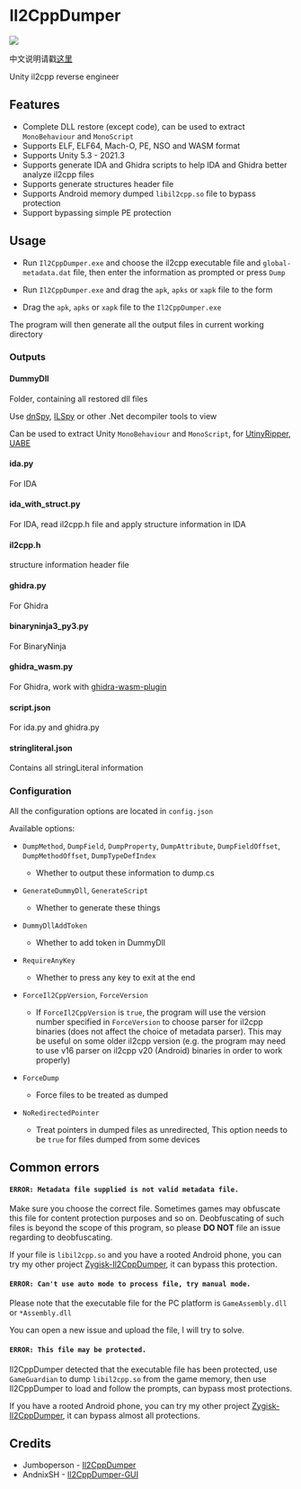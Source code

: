 # Il2CppDumper

![](https://i.imgur.com/gbT4twO.png)

中文说明请戳[这里](README.zh-CN.md)

Unity il2cpp reverse engineer

## Features

* Complete DLL restore (except code), can be used to extract `MonoBehaviour` and `MonoScript`
* Supports ELF, ELF64, Mach-O, PE, NSO and WASM format
* Supports Unity 5.3 - 2021.3
* Supports generate IDA and Ghidra scripts to help IDA and Ghidra better analyze il2cpp files
* Supports generate structures header file
* Supports Android memory dumped `libil2cpp.so` file to bypass protection
* Support bypassing simple PE protection

## Usage

- Run `Il2CppDumper.exe` and choose the il2cpp executable file and `global-metadata.dat` file, then enter the information as prompted or press `Dump`

- Run `Il2CppDumper.exe` and drag the `apk`, `apks` or `xapk` file to the form

- Drag the `apk`, `apks` or `xapk` file to the `Il2CppDumper.exe`

The program will then generate all the output files in current working directory


### Outputs

#### DummyDll

Folder, containing all restored dll files

Use [dnSpy](https://github.com/0xd4d/dnSpy), [ILSpy](https://github.com/icsharpcode/ILSpy) or other .Net decompiler tools to view

Can be used to extract Unity `MonoBehaviour` and `MonoScript`, for [UtinyRipper](https://github.com/mafaca/UtinyRipper), [UABE](https://7daystodie.com/forums/showthread.php?22675-Unity-Assets-Bundle-Extractor)

#### ida.py

For IDA

#### ida_with_struct.py

For IDA, read il2cpp.h file and apply structure information in IDA

#### il2cpp.h

structure information header file

#### ghidra.py

For Ghidra

#### binaryninja3_py3.py

For BinaryNinja

#### ghidra_wasm.py

For Ghidra, work with [ghidra-wasm-plugin](https://github.com/nneonneo/ghidra-wasm-plugin)

#### script.json

For ida.py and ghidra.py

#### stringliteral.json

Contains all stringLiteral information

### Configuration

All the configuration options are located in `config.json`

Available options:

* `DumpMethod`, `DumpField`, `DumpProperty`, `DumpAttribute`, `DumpFieldOffset`, `DumpMethodOffset`, `DumpTypeDefIndex`
  * Whether to output these information to dump.cs

* `GenerateDummyDll`, `GenerateScript`
  * Whether to generate these things

* `DummyDllAddToken`
  * Whether to add token in DummyDll

* `RequireAnyKey`
  * Whether to press any key to exit at the end

* `ForceIl2CppVersion`, `ForceVersion`
  * If `ForceIl2CppVersion` is `true`, the program will use the version number specified in `ForceVersion` to choose parser for il2cpp binaries (does not affect the choice of metadata parser). This may be useful on some older il2cpp version (e.g. the program may need to use v16 parser on il2cpp v20 (Android) binaries in order to work properly)

* `ForceDump`
  * Force files to be treated as dumped

* `NoRedirectedPointer`
  * Treat pointers in dumped files as unredirected, This option needs to be `true` for files dumped from some devices

## Common errors

#### `ERROR: Metadata file supplied is not valid metadata file.`  

Make sure you choose the correct file. Sometimes games may obfuscate this file for content protection purposes and so on. Deobfuscating of such files is beyond the scope of this program, so please **DO NOT** file an issue regarding to deobfuscating.

If your file is `libil2cpp.so` and you have a rooted Android phone, you can try my other project [Zygisk-Il2CppDumper](https://github.com/Perfare/Zygisk-Il2CppDumper), it can bypass this protection.

#### `ERROR: Can't use auto mode to process file, try manual mode.`

Please note that the executable file for the PC platform is `GameAssembly.dll` or `*Assembly.dll`

You can open a new issue and upload the file, I will try to solve.

#### `ERROR: This file may be protected.`

Il2CppDumper detected that the executable file has been protected, use `GameGuardian` to dump `libil2cpp.so` from the game memory, then use Il2CppDumper to load and follow the prompts, can bypass most protections.

If you have a rooted Android phone, you can try my other project [Zygisk-Il2CppDumper](https://github.com/Perfare/Zygisk-Il2CppDumper), it can bypass almost all protections.

## Credits

- Jumboperson - [Il2CppDumper](https://github.com/Jumboperson/Il2CppDumper)
- AndnixSH - [Il2CppDumper-GUI](https://github.com/AndnixSH/Il2CppDumper-GUI)
